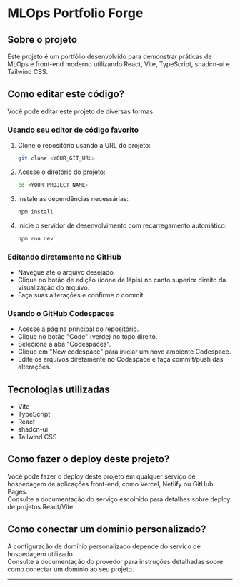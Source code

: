 # MLOps Portfolio Forge

## Sobre o projeto

Este projeto é um portfólio desenvolvido para demonstrar práticas de MLOps e front-end moderno utilizando React, Vite, TypeScript, shadcn-ui e Tailwind CSS.

## Como editar este código?

Você pode editar este projeto de diversas formas:

### Usando seu editor de código favorito

1. Clone o repositório usando a URL do projeto:
    ```sh
    git clone <YOUR_GIT_URL>
    ```
2. Acesse o diretório do projeto:
    ```sh
    cd <YOUR_PROJECT_NAME>
    ```
3. Instale as dependências necessárias:
    ```sh
    npm install
    ```
4. Inicie o servidor de desenvolvimento com recarregamento automático:
    ```sh
    npm run dev
    ```

### Editando diretamente no GitHub

- Navegue até o arquivo desejado.
- Clique no botão de edição (ícone de lápis) no canto superior direito da visualização do arquivo.
- Faça suas alterações e confirme o commit.

### Usando o GitHub Codespaces

- Acesse a página principal do repositório.
- Clique no botão "Code" (verde) no topo direito.
- Selecione a aba "Codespaces".
- Clique em "New codespace" para iniciar um novo ambiente Codespace.
- Edite os arquivos diretamente no Codespace e faça commit/push das alterações.

## Tecnologias utilizadas

- Vite
- TypeScript
- React
- shadcn-ui
- Tailwind CSS

## Como fazer o deploy deste projeto?

Você pode fazer o deploy deste projeto em qualquer serviço de hospedagem de aplicações front-end, como Vercel, Netlify ou GitHub Pages.  
Consulte a documentação do serviço escolhido para detalhes sobre deploy de projetos React/Vite.

## Como conectar um domínio personalizado?

A configuração de domínio personalizado depende do serviço de hospedagem utilizado.  
Consulte a documentação do provedor para instruções detalhadas sobre como conectar um domínio ao seu projeto.

---
